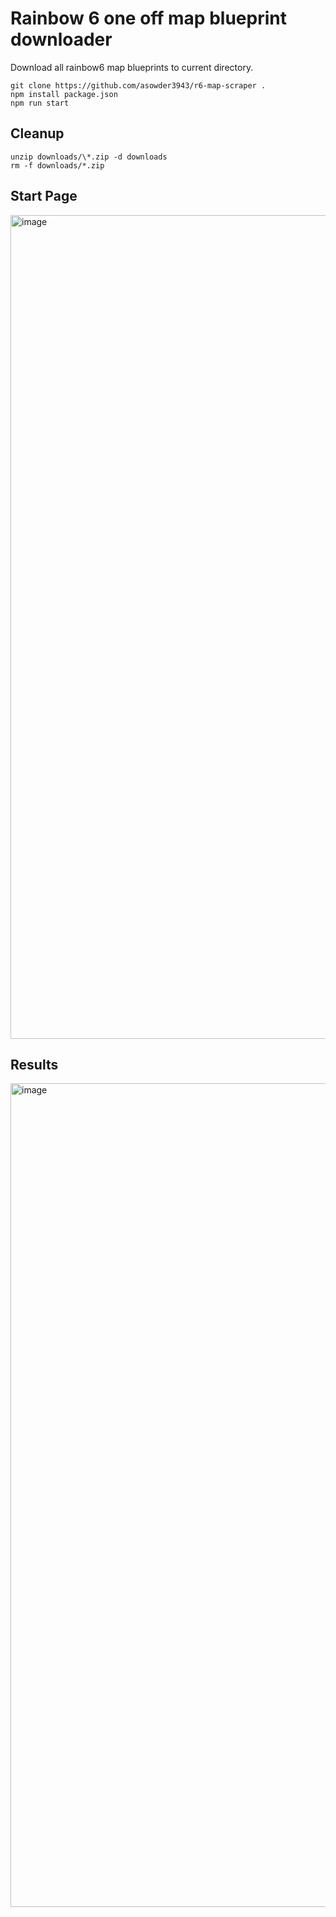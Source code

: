 # Rainbow 6 one off map blueprint downloader

Download all rainbow6 map blueprints to current directory.

```
git clone https://github.com/asowder3943/r6-map-scraper . 
npm install package.json
npm run start
```

## Cleanup
```
unzip downloads/\*.zip -d downloads          
rm -f downloads/*.zip       
```

## Start Page
<img width="1318" alt="image" src="https://user-images.githubusercontent.com/13119103/211978480-06576852-60a6-4015-aadf-faf0daf4c79e.png">


## Results
<img width="1318" alt="image" src="https://user-images.githubusercontent.com/13119103/211978576-a2c2c1ac-f8a2-4b8d-a4b7-0d46d90f09bc.png">

